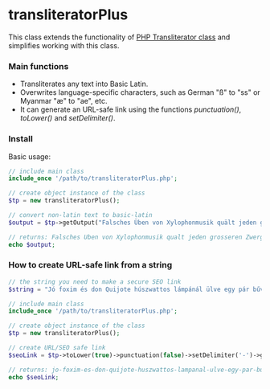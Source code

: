 # transliteratorPlus

This class extends the functionality of [PHP Transliterator class](https://www.php.net/manual/en/class.transliterator.php) and simplifies working with this class.


### Main functions
- Transliterates any text into Basic Latin.
- Overwrites language-specific characters, such as German "ß" to "ss" or Myanmar "æ" to "ae", etc.
- It can generate an URL-safe link using the functions *punctuation()*, *toLower()* and *setDelimiter()*.

### Install
Basic usage:

```php
// include main class
include_once '/path/to/transliteratorPlus.php';

// create object instance of the class
$tp = new transliteratorPlus();

// convert non-latin text to basic-latin
$output = $tp->getOutput("Falsches Üben von Xylophonmusik quält jeden größeren Zwerg.");

// returns: Falsches Uben von Xylophonmusik qualt jeden grosseren Zwerg.
echo $output; 
```

### How to create URL-safe link from a string
```php
// the string you need to make a secure SEO link
$string = "Jó foxim és don Quijote húszwattos lámpánál ülve egy pár bűvös cipőt készít. Árvíztűrő tükörfúrógép.";

// include main class
include_once '/path/to/transliteratorPlus.php'; 

// create object instance of the class
$tp = new transliteratorPlus();

// create URL/SEO safe link 
$seoLink = $tp->toLower(true)->punctuation(false)->setDelimiter('-')->getOutput($string);

// returns: jo-foxim-es-don-quijote-huszwattos-lampanal-ulve-egy-par-buvos-cipot-keszit-arvizturo-tukorfurogep
echo $seoLink;
```

